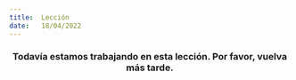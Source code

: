 ```yaml
---
title:  Lección
date:   18/04/2022
---
```


### <center>Todavía estamos trabajando en esta lección. Por favor, vuelva más tarde.</center>